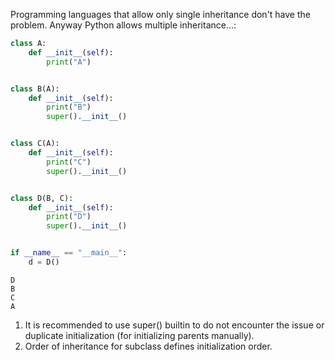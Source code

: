 Programming languages that allow only single inheritance don't have the problem. Anyway Python allows multiple inheritance...:

```python
class A:
    def __init__(self):
        print("A")


class B(A):
    def __init__(self):
        print("B")
        super().__init__()


class C(A):
    def __init__(self):
        print("C")
        super().__init__()


class D(B, C):
    def __init__(self):
        print("D")
        super().__init__()


if __name__ == "__main__":
    d = D()
```

```text
D
B
C
A
```

1. It is recommended to use super() builtin to do not encounter the issue or duplicate initialization (for initializing parents manually).
2. Order of inheritance for subclass defines initialization order. 
